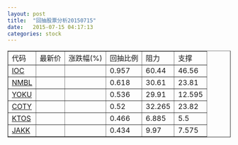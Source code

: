```yaml
---
layout: post
title:  "回抽股票分析20150715"
date:   2015-07-15 04:17:13
categories: stock
---
```

<script type="text/javascript">
var stockList = []
stockList.push('gb_ioc');
stockList.push('gb_nmbl');
stockList.push('gb_yoku');
stockList.push('gb_coty');
stockList.push('gb_ktos');
stockList.push('gb_jakk');
</script>
<table border="1">
 <tr>
 <td>代码</td>
 <td>最新价</td>
 <td>涨跌幅(%)</td>
 <td>回抽比例</td>
 <td>阻力</td>
 <td>支撑</td>
</tr>
  <tr id="ioc">
  <td><a href="http://stock.finance.sina.com.cn/usstock/quotes/IOC.html" target="_blank">IOC</a></td><td></td><td></td><td>0.957</td><td>60.44</td><td>46.56</td></tr>
  <tr id="nmbl">
  <td><a href="http://stock.finance.sina.com.cn/usstock/quotes/NMBL.html" target="_blank">NMBL</a></td><td></td><td></td><td>0.618</td><td>30.61</td><td>23.81</td></tr>
  <tr id="yoku">
  <td><a href="http://stock.finance.sina.com.cn/usstock/quotes/YOKU.html" target="_blank">YOKU</a></td><td></td><td></td><td>0.536</td><td>29.91</td><td>12.595</td></tr>
  <tr id="coty">
  <td><a href="http://stock.finance.sina.com.cn/usstock/quotes/COTY.html" target="_blank">COTY</a></td><td></td><td></td><td>0.52</td><td>32.265</td><td>23.82</td></tr>
  <tr id="ktos">
  <td><a href="http://stock.finance.sina.com.cn/usstock/quotes/KTOS.html" target="_blank">KTOS</a></td><td></td><td></td><td>0.466</td><td>6.885</td><td>5.5</td></tr>
  <tr id="jakk">
  <td><a href="http://stock.finance.sina.com.cn/usstock/quotes/JAKK.html" target="_blank">JAKK</a></td><td></td><td></td><td>0.434</td><td>9.97</td><td>7.575</td></tr>
</table>
